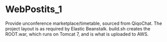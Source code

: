 # WebPostits_1
 Provide unconference marketplace/timetable, sourced from QiqoChat. The project layout is as required by Elastic Beanstalk. 
 build.sh creates the ROOT.war, which runs on Tomcat 7, and is what is uploaded to AWS. 
